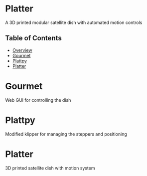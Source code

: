 # Platter
 A 3D printed modular satellite dish with automated motion controls

## Table of Contents
 - [Overview]()
 - [Gourmet]()
 - [Plattpy]()
 - [Platter]()

# Gourmet
 Web GUI for controlling the dish

# Plattpy
 Modified klipper for managing the steppers and positioning

# Platter
 3D printed satellite dish with motion system